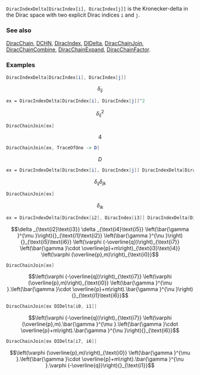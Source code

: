 `DiracIndexDelta[DiracIndex[i], DiracIndex[j]]` is the Kronecker-delta in the Dirac space with two explicit Dirac indices `i` and `j`.

### See also

[DiracChain](DiracChain), [DCHN](DCHN), [DiracIndex](DiracIndex), [DIDelta](DIDelta), [DiracChainJoin](DiracChainJoin), [DiracChainCombine](DiracChainCombine), [DiracChainExpand](DiracChainExpand), [DiracChainFactor](DiracChainFactor).

### Examples

```mathematica
DiracIndexDelta[DiracIndex[i], DiracIndex[j]]
```

$$\delta _{ij}$$

```mathematica
ex = DiracIndexDelta[DiracIndex[i], DiracIndex[j]]^2
```

$$\delta _{ij}^2$$

```mathematica
DiracChainJoin[ex]
```

$$4$$

```mathematica
DiracChainJoin[ex, TraceOfOne -> D]
```

$$D$$

```mathematica
ex = DiracIndexDelta[DiracIndex[i], DiracIndex[j]] DiracIndexDelta[DiracIndex[j], DiracIndex[k]]
```

$$\delta _{ij} \delta _{jk}$$

```mathematica
DiracChainJoin[ex]
```

$$\delta _{ik}$$

```mathematica
ex = DiracIndexDelta[DiracIndex[i2], DiracIndex[i3]] DiracIndexDelta[DiracIndex[i4], DiracIndex[i5]] DiracChain[DiracIndex[i7], Spinor[-Momentum[q], 0, 1]] DiracChain[Spinor[Momentum[p], m, 1], DiracIndex[i0]] DiracChain[DiracGamma[LorentzIndex[\[Mu]]], DiracIndex[i1], DiracIndex[i2]] DiracChain[DiracGamma[LorentzIndex[\[Nu]]], DiracIndex[i5], DiracIndex[i6]] DiracChain[m + DiracGamma[Momentum[p]], DiracIndex[i3], DiracIndex[i4]]
```

$$\delta _{\text{i2}\text{i3}} \delta _{\text{i4}\text{i5}} \left(\bar{\gamma }^{\mu }\right){}_{\text{i1}\text{i2}} \left(\bar{\gamma }^{\nu }\right){}_{\text{i5}\text{i6}} \left(\varphi (-\overline{q})\right)_{\text{i7}} \left(\bar{\gamma }\cdot \overline{p}+m\right)_{\text{i3}\text{i4}} \left(\varphi (\overline{p},m)\right)_{\text{i0}}$$

```mathematica
DiracChainJoin[ex]
```

$$\left(\varphi (-\overline{q})\right)_{\text{i7}} \left(\varphi (\overline{p},m)\right)_{\text{i0}} \left(\bar{\gamma }^{\mu }.\left(\bar{\gamma }\cdot \overline{p}+m\right).\bar{\gamma }^{\nu }\right){}_{\text{i1}\text{i6}}$$

```mathematica
DiracChainJoin[ex DIDelta[i0, i1]]
```

$$\left(\varphi (-\overline{q})\right)_{\text{i7}} \left(\varphi (\overline{p},m).\bar{\gamma }^{\mu }.\left(\bar{\gamma }\cdot \overline{p}+m\right).\bar{\gamma }^{\nu }\right){}_{\text{i6}}$$

```mathematica
DiracChainJoin[ex DIDelta[i7, i6]]
```

$$\left(\varphi (\overline{p},m)\right)_{\text{i0}} \left(\bar{\gamma }^{\mu }.\left(\bar{\gamma }\cdot \overline{p}+m\right).\bar{\gamma }^{\nu }.\varphi (-\overline{q})\right){}_{\text{i1}}$$